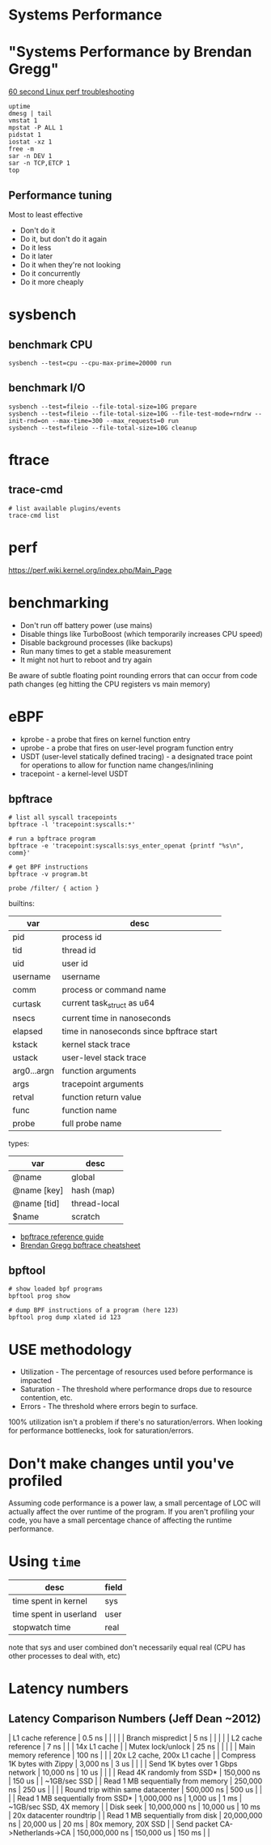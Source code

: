 
# Systems Performance

# "Systems Performance by Brendan Gregg"

[60 second Linux perf troubleshooting](https://netflixtechblog.com/linux-performance-analysis-in-60-000-milliseconds-accc10403c55)

```shell
uptime
dmesg | tail
vmstat 1
mpstat -P ALL 1
pidstat 1
iostat -xz 1
free -m
sar -n DEV 1
sar -n TCP,ETCP 1
top
```


## Performance tuning

Most to least effective

- Don't do it
- Do it, but don't do it again
- Do it less
- Do it later
- Do it when they're not looking
- Do it concurrently
- Do it more cheaply


# sysbench


## benchmark CPU

```shell
sysbench --test=cpu --cpu-max-prime=20000 run
```


## benchmark I/O

```shell
sysbench --test=fileio --file-total-size=10G prepare
sysbench --test=fileio --file-total-size=10G --file-test-mode=rndrw --init-rnd=on --max-time=300 --max_requests=0 run
sysbench --test=fileio --file-total-size=10G cleanup
```


# ftrace


## trace-cmd

```shell
# list available plugins/events
trace-cmd list
```


# perf

<https://perf.wiki.kernel.org/index.php/Main_Page>


# benchmarking

- Don't run off battery power (use mains)
- Disable things like TurboBoost (which temporarily increases CPU speed)
- Disable background processes (like backups)
- Run many times to get a stable measurement
- It might not hurt to reboot and try again

Be aware of subtle floating point rounding errors that can occur from code path changes (eg hitting the CPU registers vs main memory)


# eBPF

- kprobe - a probe that fires on kernel function entry
- uprobe - a probe that fires on user-level program function entry
- USDT (user-level statically defined tracing) - a designated trace point for operations to allow for function name changes/inlining
- tracepoint - a kernel-level USDT


## bpftrace

```shell
# list all syscall tracepoints
bpftrace -l 'tracepoint:syscalls:*'

# run a bpftrace program
bpftrace -e 'tracepoint:syscalls:sys_enter_openat {printf "%s\n", comm}'

# get BPF instructions
bpftrace -v program.bt
```

```
probe /filter/ { action }
```

builtins:

| var         | desc                                     |
|----------- |---------------------------------------- |
| pid         | process id                               |
| tid         | thread id                                |
| uid         | user id                                  |
| username    | username                                 |
| comm        | process or command name                  |
| curtask     | current task<sub>struct</sub> as u64     |
| nsecs       | current time in nanoseconds              |
| elapsed     | time in nanoseconds since bpftrace start |
| kstack      | kernel stack trace                       |
| ustack      | user-level stack trace                   |
| arg0...argn | function arguments                       |
| args        | tracepoint arguments                     |
| retval      | function return value                    |
| func        | function name                            |
| probe       | full probe name                          |

types:

| var         | desc         |
|----------- |------------ |
| @name       | global       |
| @name [key] | hash (map)   |
| @name [tid] | thread-local |
| $name       | scratch      |

- [bpftrace reference guide](https://github.com/iovisor/bpftrace/blob/master/docs/reference_guide.md)
- [Brendan Gregg bpftrace cheatsheet](https://brendangregg.com/BPF/bpftrace-cheat-sheet.html)


## bpftool

```shell
# show loaded bpf programs
bpftool prog show

# dump BPF instructions of a program (here 123)
bpftool prog dump xlated id 123
```


# USE methodology

- Utilization - The percentage of resources used before performance is impacted
- Saturation - The threshold where performance drops due to resource contention, etc.
- Errors - The threshold where errors begin to surface.

100% utilization isn't a problem if there's no saturation/errors. When looking for performance bottlenecks, look for saturation/errors.


# Don't make changes until you've profiled

Assuming code performance is a power law, a small percentage of LOC will actually affect the over runtime of the program. If you aren't profiling your code, you have a small percentage chance of affecting the runtime performance.


# Using `time`

| desc                   | field |
|---------------------- |----- |
| time spent in kernel   | sys   |
| time spent in userland | user  |
| stopwatch time         | real  |

note that sys and user combined don't necessarily equal real (CPU has other processes to deal with, etc)


# Latency numbers


## Latency Comparison Numbers (Jeff Dean ~2012)

| L1 cache reference                 | 0.5 ns           |            |        |                             |
| Branch mispredict                  | 5   ns           |            |        |                             |
| L2 cache reference                 | 7   ns           |            |        | 14x L1 cache                |
| Mutex lock/unlock                  | 25   ns          |            |        |                             |
| Main memory reference              | 100   ns         |            |        | 20x L2 cache, 200x L1 cache |
| Compress 1K bytes with Zippy       | 3,000   ns       | 3 us       |        |                             |
| Send 1K bytes over 1 Gbps network  | 10,000   ns      | 10 us      |        |                             |
| Read 4K randomly from SSD\*        | 150,000   ns     | 150 us     |        | ~1GB/sec SSD                |
| Read 1 MB sequentially from memory | 250,000   ns     | 250 us     |        |                             |
| Round trip within same datacenter  | 500,000   ns     | 500 us     |        |                             |
| Read 1 MB sequentially from SSD\*  | 1,000,000   ns   | 1,000 us   | 1 ms   | ~1GB/sec SSD, 4X memory     |
| Disk seek                          | 10,000,000   ns  | 10,000 us  | 10 ms  | 20x datacenter roundtrip    |
| Read 1 MB sequentially from disk   | 20,000,000   ns  | 20,000 us  | 20 ms  | 80x memory, 20X SSD         |
| Send packet CA->Netherlands->CA    | 150,000,000   ns | 150,000 us | 150 ms |                             |